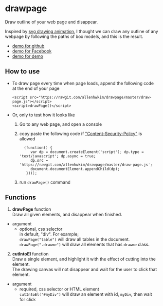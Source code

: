 drawpage
========

Draw outline of your web page and disappear.


Inspired by [svg drawing animation](http://tympanus.net/Development/SVGDrawingAnimation/), I thought we can draw any outline of any webpage by following the paths of box models, and this is the result.

 * [demo for github](https://rawgit.com/allenhwkim/drawpage/master/demo/github.com-explore.html.html)
 * [demo for Facebook](https://rawgit.com/allenhwkim/drawpage/master/demo/facebook.html)
 * [demo for demo](https://rawgit.com/allenhwkim/drawpage/master/demo/demo1.html)

How to use
----------

  * To draw page every time when page loads, append the following code at the end of your page

        <script src="https://rawgit.com/allenhwkim/drawpage/master/draw-page.js"></script>
        <script>drawPage()</script>

  * Or, only to test how it looks like 

    1. Go to any web page, and open a console
    2. copy paste the following code if ["Content-Security-Policy"](https://developer.mozilla.org/en-US/docs/Web/Security/CSP/Introducing_Content_Security_Policy) is allowed

             (function() {
                var dp = document.createElement('script'); dp.type = 'text/javascript'; dp.async = true;
                dp.src = 'https://rawgit.com/allenhwkim/drawpage/master/draw-page.js';
                document.documentElement.appendChild(dp);
              })();

    3. run `drawPage()` command

Functions
----------

 1. **drawPage** function  
    Draw all given elements, and disappear when finished.

   * argument 
      * optional, css selector  
        in default, "div". For example;  
        `drawPage("table")` will draw all tables in the document.  
        `drawPage(".drawme")` will draw all elements that has `drawme` class.

 2. **cutIntoEl** function  
   Draw a single element, and highlight it with the effect of cutting into the element.   
   The drawing canvas will not disappear and wait for the user to click that element.   

   * argument 
      * required, css selector or HTML element  
       `cutIntoEl("#myDiv")` will draw an element with id, `myDiv`, then wait for click
